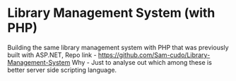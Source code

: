# Library Management System (with PHP)

Building the same library management system with PHP that was previously built with ASP.NET, Repo link - https://github.com/Sam-cudo/Library-Management-System
Why - Just to analyse out which among these is better server side scripting language.
